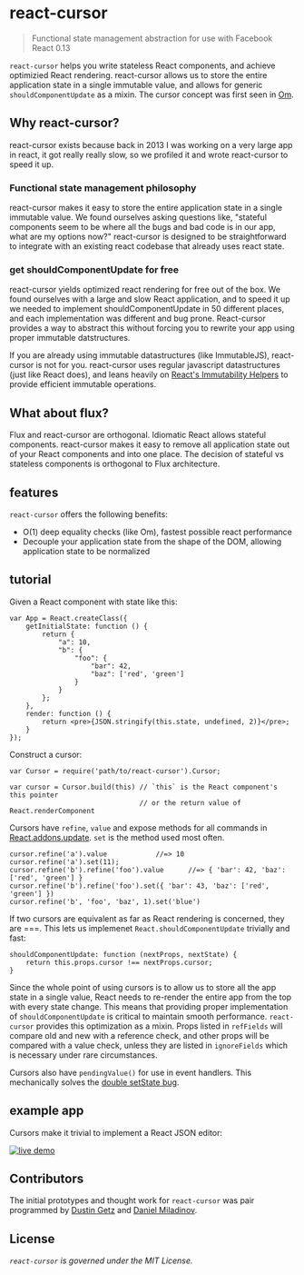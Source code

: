 react-cursor
===============

> Functional state management abstraction for use with Facebook React 0.13

`react-cursor` helps you write stateless React components, and achieve optimizied React rendering. react-cursor allows us to store the entire application state in a single immutable value, and allows for generic `shouldComponentUpdate` as a mixin. The cursor concept was first seen in [Om](https://github.com/swannodette/om/wiki/Cursors).

## Why react-cursor?

react-cursor exists because back in 2013 I was working on a very large app in react, it got really really slow, so we profiled it and wrote react-cursor to speed it up.


### Functional state management philosophy

react-cursor makes it easy to store the entire application state in a single immutable value. We found ourselves asking questions like, "stateful components seem to be where all the bugs and bad code is in our app, what are my options now?" react-cursor is designed to be straightforward to integrate with an existing react codebase that already uses react state.

### get shouldComponentUpdate for free

react-cursor yields optimized react rendering for free out of the box. We found ourselves with a large and slow React application, and to speed it up we needed to implement shouldComponentUpdate in 50 different places, and each implementation was different and bug prone. React-cursor provides a way to abstract this without forcing you to rewrite your app using proper immutable datstructures.

If you are already using immutable datastructures (like ImmutableJS), react-cursor is not for you. react-cursor uses regular javascript datastructures (just like React does), and leans heavily on [React's Immutability Helpers](https://facebook.github.io/react/docs/update.html) to provide efficient immutable operations.

## What about flux?

Flux and react-cursor are orthogonal. Idiomatic React allows stateful components. react-cursor makes it easy to remove all application state out of your React components and into one place. The decision of stateful vs stateless components is orthogonal to Flux architecture.

## features

`react-cursor` offers the following benefits:

 * O(1) deep equality checks (like Om), fastest possible react performance
 * Decouple your application state from the shape of the DOM, allowing application state to be normalized

## tutorial

Given a React component with state like this:

    var App = React.createClass({
        getInitialState: function () {
            return {
                "a": 10,
                "b": {
                    "foo": {
                        "bar": 42,
                        "baz": ['red', 'green']
                    }
                }
            };
        },
        render: function () {
            return <pre>{JSON.stringify(this.state, undefined, 2)}</pre>;
        }
    });

Construct a cursor:

    var Cursor = require('path/to/react-cursor').Cursor;

    var cursor = Cursor.build(this) // `this` is the React component's this pointer
                                    // or the return value of React.renderComponent

Cursors have `refine`, `value` and expose methods for all commands in [React.addons.update](http://facebook.github.io/react/docs/update.html#available-commands). `set` is the method used most often.

    cursor.refine('a').value            //=> 10
    cursor.refine('a').set(11);
    cursor.refine('b').refine('foo').value      //=> { 'bar': 42, 'baz': ['red', 'green'] }
    cursor.refine('b').refine('foo').set({ 'bar': 43, 'baz': ['red', 'green'] })
    cursor.refine('b', 'foo', 'baz', 1).set('blue')

If two cursors are equivalent as far as React rendering is concerned, they are ===. This lets us implemenet `React.shouldComponentUpdate` trivially and fast:

    shouldComponentUpdate: function (nextProps, nextState) {
        return this.props.cursor !== nextProps.cursor;
    }

Since the whole point of using cursors is to allow us to store all the app state in a single value, React needs to re-render the entire app from the top with every state change. This means that providing proper implementation of `shouldComponentUpdate` is critical to maintain smooth performance. `react-cursor` provides this optimization as a mixin. Props listed in `refFields` will compare old and new with a reference check, and other props will be compared with a value check, unless they are listed in `ignoreFields` which is necessary under rare circumstances.

Cursors also have `pendingValue()` for use in event handlers. This mechanically solves the [double setState bug](https://github.com/facebook/react/issues/122).

## example app

Cursors make it trivial to implement a React JSON editor:

[![live demo](https://raw.githubusercontent.com/dustingetz/react-json-editor/master/docs/_assets/json-editor.png)](http://react-json-editor.bitballoon.com/examples/react-state-editor/webapp/)

## Contributors

The initial prototypes and thought work for `react-cursor` was pair programmed by [Dustin Getz](https://github.com/dustingetz) and [Daniel Miladinov](https://github.com/danielmiladinov).

## License

_`react-cursor` is governed under the MIT License._
